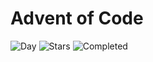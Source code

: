 # Advent of Code

![Day](https://img.shields.io/badge/day%20📅-14-blue) ![Stars](https://img.shields.io/badge/stars%20⭐-24-yellow) ![Completed](https://img.shields.io/badge/days%20completed-12-red)
